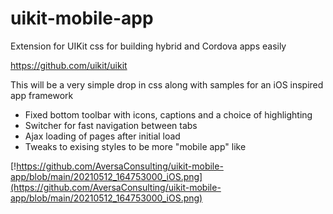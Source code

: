 # uikit-mobile-app
Extension for UIKit css for building hybrid and Cordova apps easily

https://github.com/uikit/uikit

This will be a very simple drop in css along with samples for an iOS inspired app framework

- Fixed bottom toolbar with icons, captions and a choice of highlighting
- Switcher for fast navigation between tabs
- Ajax loading of pages after initial load
- Tweaks to exising styles to be more "mobile app" like


[!https://github.com/AversaConsulting/uikit-mobile-app/blob/main/20210512_164753000_iOS.png](https://github.com/AversaConsulting/uikit-mobile-app/blob/main/20210512_164753000_iOS.png)
